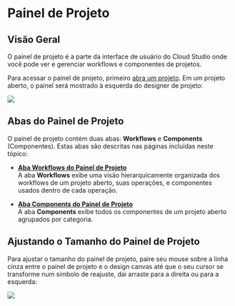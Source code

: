# Painel de Projeto

[//]: # (This is a translation of Version 51, published on June 22nd, 2022.)


## Visão Geral

O painel de projeto é a parte da interface de usuário do Cloud Studio onde você pode ver e gerenciar workflows e componentes de projetos.

Para acessar o painel de projeto, primeiro [abra um projeto](https://success.jitterbit.com/display/CS/Project+Creation+and+Configuration?showLanguage=pt_BR). Em um projeto aberto, o painel será mostrado à esquerda do designer de projeto:

<span class="confluence-embedded-file-wrapper"><img
src="https://docs-source.jitterbit.com/cs/project/project-designer_project-pane_annotated_pp.png"
class="confluence-embedded-image confluence-external-resource"
data-image-src="https://docs-source.jitterbit.com/cs/project/project-designer_project-pane_annotated_pp.png" /></span>


## Abas do Painel de Projeto

O painel de projeto contém duas abas: **Workflows** e **Components** (Componentes). Estas abas são descritas nas páginas incluídas neste tópico:

-   **[Aba Workflows do Painel de Projeto](https://success.jitterbit.com/display/CS/Project+Pane+Workflows+Tab?showLanguage=pt_BR)**<br/>
    A aba **Workflows** exibe uma visão hierarquicamente organizada dos workflows de um projeto aberto, suas operações, e componentes usados dentro de cada operação.

-   **[Aba Components do Painel de Projeto](https://success.jitterbit.com/display/CS/Project+Pane+Components+Tab?showLanguage=pt_BR)**<br/>
    A aba **Components** exibe todos os componentes de um projeto aberto agrupados por categoria.


## Ajustando o Tamanho do Painel de Projeto

Para ajustar o tamanho do painel de projeto, paire seu mouse sobre a linha cinza entre o painel de projeto e o design canvas até que o seu cursor se transforme num símbolo de reajuste, daí arraste para a direita ou para a esquerda:

<span class="confluence-embedded-file-wrapper"><img
src="https://docs-source.jitterbit.com/cs/project/resize-project-pane.gif"
class="confluence-embedded-image confluence-external-resource"
data-image-src="https://docs-source.jitterbit.com/cs/project/resize-project-pane.gif" /></span>